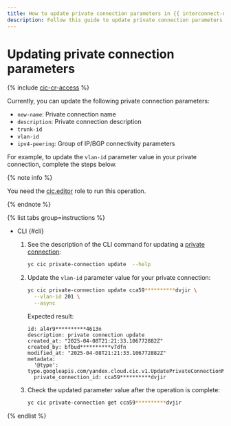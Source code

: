 ```yaml
---
title: How to update private connection parameters in {{ interconnect-name }}
description: Follow this guide to update private connection parameters in {{ interconnect-name }}.
---
```


# Updating private connection parameters

{% include [cic-cr-access](../../_includes/interconnect/cic-cr-access.md) %}

Currently, you can update the following private connection parameters:
* `new-name`: Private connection name
* `description`: Private connection description
* `trunk-id`
* `vlan-id`
* `ipv4-peering`: Group of IP/BGP connectivity parameters

For example, to update the `vlan-id` parameter value in your private connection, complete the steps below.

{% note info %}

You need the [cic.editor](../security/index.md#cic-editor) role to run this operation.

{% endnote %}

{% list tabs group=instructions %}

- CLI {#cli}

  1. See the description of the CLI command for updating a [private connection](../concepts/priv-con.md):

      ```bash
      yc cic private-connection update  --help
      ```

  1. Update the `vlan-id` parameter value for your private connection:

      ```bash
      yc cic private-connection update cca59**********dvjir \
        --vlan-id 201 \
        --async
      ```

      Expected result:

      ```text
      id: al4r9**********4613n
      description: private connection update
      created_at: "2025-04-08T21:21:33.106772882Z"
      created_by: bfbud**********v7dfn
      modified_at: "2025-04-08T21:21:33.106772882Z"
      metadata:
        '@type': type.googleapis.com/yandex.cloud.cic.v1.UpdatePrivateConnectionMetadata
        private_connection_id: cca59**********dvjir
      ```

  1. Check the updated parameter value after the operation is complete:

     ```bash
     yc cic private-connection get cca59**********dvjir
     ```

{% endlist %}

